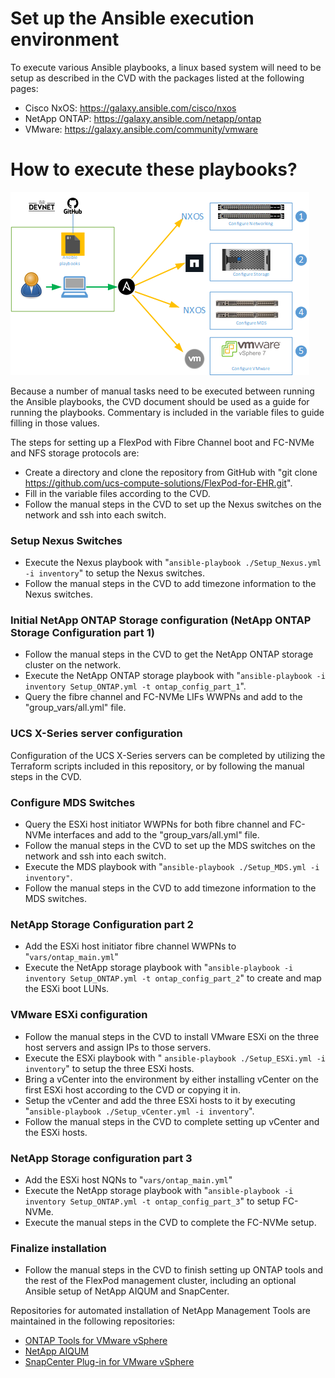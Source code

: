 # Set up the Ansible execution environment

To execute various Ansible playbooks, a linux based system will need to be setup as described in the CVD with the packages listed at the following pages:

- Cisco NxOS: https://galaxy.ansible.com/cisco/nxos
- NetApp ONTAP: https://galaxy.ansible.com/netapp/ontap
- VMware: https://galaxy.ansible.com/community/vmware

# How to execute these playbooks?

![block-diagram](../images/Ansible-Order.png)  

Because a number of manual tasks need to be executed between running the Ansible playbooks, the CVD document should be used as a guide for running the playbooks. Commentary is included in the variable files to guide filling in those values.

The steps for setting up a FlexPod with Fibre Channel boot and FC-NVMe and NFS storage protocols are:

- Create a directory and clone the repository from GitHub with "git clone https://github.com/ucs-compute-solutions/FlexPod-for-EHR.git".
- Fill in the variable files according to the CVD.
- Follow the manual steps in the CVD to set up the Nexus switches on the network and ssh into each switch.

### Setup Nexus Switches  
- Execute the Nexus playbook with "`ansible-playbook ./Setup_Nexus.yml -i inventory`" to setup the Nexus switches.
- Follow the manual steps in the CVD to add timezone information to the Nexus switches.

### Initial NetApp ONTAP Storage configuration (NetApp ONTAP Storage Configuration part 1)
- Follow the manual steps in the CVD to get the NetApp ONTAP storage cluster on the network.
- Execute the NetApp ONTAP storage playbook with "`ansible-playbook -i inventory Setup_ONTAP.yml -t ontap_config_part_1`".
- Query the fibre channel and FC-NVMe LIFs WWPNs and add to the "group_vars/all.yml" file.

### UCS X-Series server configuration 
Configuration of the UCS X-Series servers can be completed by utilizing the Terraform scripts included in this repository, or by following the manual steps in the CVD.

### Configure MDS Switches  
- Query the ESXi host initiator WWPNs for both fibre channel and FC-NVMe interfaces and add to the "group_vars/all.yml" file.
- Follow the manual steps in the CVD to set up the MDS switches on the network and ssh into each switch.
- Execute the MDS playbook with "`ansible-playbook ./Setup_MDS.yml -i inventory"`.
- Follow the manual steps in the CVD to add timezone information to the MDS switches.

### NetApp Storage Configuration part 2
- Add the ESXi host initiator fibre channel WWPNs to "`vars/ontap_main.yml`"
- Execute the NetApp storage playbook with "`ansible-playbook -i inventory Setup_ONTAP.yml -t ontap_config_part_2`" to create and map the ESXi boot LUNs.

### VMware ESXi configuration 
- Follow the manual steps in the CVD to install VMware ESXi on the three host servers and assign IPs to those servers.
- Execute the ESXi playbook with " `ansible-playbook ./Setup_ESXi.yml -i inventory`" to setup the three ESXi hosts.
- Bring a vCenter into the environment by either installing vCenter on the first ESXi host according to the CVD or copying it in.
- Setup the vCenter and add the three ESXi hosts to it by executing "`ansible-playbook ./Setup_vCenter.yml -i inventory`".
- Follow the manual steps in the CVD to complete setting up vCenter and the ESXi hosts.

### NetApp Storage configuration part 3
- Add the ESXi host NQNs to "`vars/ontap_main.yml`"
- Execute the NetApp storage playbook with "`ansible-playbook -i inventory Setup_ONTAP.yml -t ontap_config_part_3`" to setup FC-NVMe.
- Execute the manual steps in the CVD to complete the FC-NVMe setup.

### Finalize installation
- Follow the manual steps in the CVD to finish setting up ONTAP tools and the rest of the FlexPod management cluster, including an optional Ansible setup of NetApp AIQUM and SnapCenter.

Repositories for automated installation of NetApp Management Tools are maintained in the following repositories:

- [ONTAP Tools for VMware vSphere](https://github.com/NetApp-Automation/ONTAP-Tools-for-VMware-vSphere)
- [NetApp AIQUM](https://github.com/NetApp-Automation/NetApp-AIQUM) 
- [SnapCenter Plug-in for VMware vSphere](https://github.com/NetApp-Automation/SnapCenter-Plug-in-for-VMware-vSphere)
